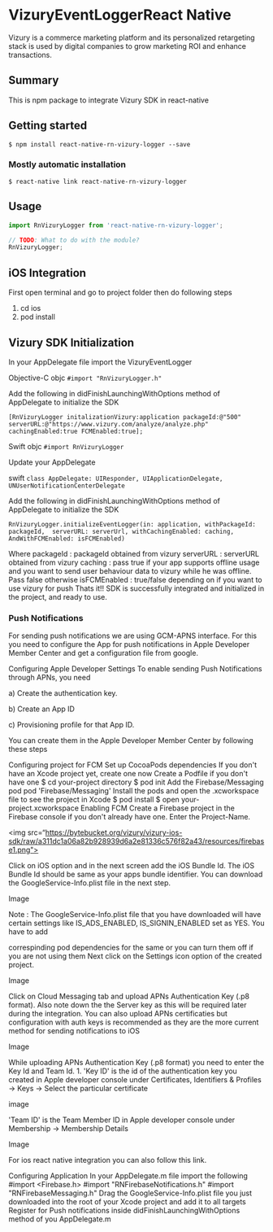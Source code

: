 # VizuryEventLoggerReact Native

Vizury is a commerce marketing platform and its personalized retargeting stack is used by digital companies to grow marketing ROI and enhance transactions.

## Summary

This is npm package to integrate Vizury SDK in react-native 



## Getting started

`$ npm install react-native-rn-vizury-logger --save`

### Mostly automatic installation

`$ react-native link react-native-rn-vizury-logger`



## Usage
```javascript
import RnVizuryLogger from 'react-native-rn-vizury-logger';

// TODO: What to do with the module?
RnVizuryLogger;
```


## iOS Integration

First open terminal and go to project folder then do following steps

1. cd ios
2. pod install


## Vizury SDK Initialization

In your AppDelegate file import the VizuryEventLogger

Objective-C
objc `#import "RnVizuryLogger.h"`

Add the following in didFinishLaunchingWithOptions method of AppDelegate to initialize the SDK

   `[RnVizuryLogger initalizationVizury:application packageId:@"500" serverURL:@"https://www.vizury.com/analyze/analyze.php" cachingEnabled:true FCMEnabled:true];`

Swift
objc `#import RnVizuryLogger`

Update your AppDelegate

swift `class AppDelegate: UIResponder, UIApplicationDelegate, UNUserNotificationCenterDelegate`

Add the following in didFinishLaunchingWithOptions method of AppDelegate to initialize the SDK

`RnVizuryLogger.initializeEventLogger(in: application,
            withPackageId: packageId, 
            serverURL: serverUrl,
            withCachingEnabled: caching, 
            AndWithFCMEnabled: isFCMEnabled)`


Where 
  packageId     : packageId obtained from vizury
  serverURL     : serverURL obtained from vizury
  caching       : pass true if your app supports offline usage and you want to send user behaviour data 
                  to vizury while he was offline. Pass false otherwise
  isFCMEnabled  : true/false depending on if you want to use vizury for push
Thats it!! SDK is successfully integrated and initialized in the project, and ready to use.


### Push Notifications
For sending push notifications we are using GCM-APNS interface. For this you need to configure the App for push notifications in Apple Developer Member Center and get a configuration file from google.

Configuring Apple Developer Settings
To enable sending Push Notifications through APNs, you need

a) Create the authentication key.

b) Create an App ID

c) Provisioning profile for that App ID.

You can create them in the Apple Developer Member Center by following these steps

Configuring project for FCM
Set up CocoaPods dependencies
If you don't have an Xcode project yet, create one now
Create a Podfile if you don't have one
$ cd your-project directory
$ pod init
Add the Firebase/Messaging pod
pod 'Firebase/Messaging'
Install the pods and open the .xcworkspace file to see the project in Xcode
$ pod install
$ open your-project.xcworkspace
Enabling FCM
Create a Firebase project in the Firebase console if you don't already have one. Enter the Project-Name.

<img src=“https://bytebucket.org/vizury/vizury-ios-sdk/raw/a311dc1a06a82b928939d6a2e81336c576f82a43/resources/firebase1.png">



Click on iOS option and in the next screen add the iOS Bundle Id. The iOS Bundle Id should be same as your apps bundle identifier. You can download the GoogleService-Info.plist file in the next step.


Image 

Note : The GoogleService-Info.plist file that you have downloaded will have certain settings like IS_ADS_ENABLED, IS_SIGNIN_ENABLED set as YES. You have to add 


correspinding pod dependencies for the same or you can turn them off if you are not using them
Next click on the Settings icon option of the created project.

Image

Click on Cloud Messaging tab and upload APNs Authentication Key (.p8 format). Also note down the the Server key as this will be required later during the integration. You can also upload APNs certificaties but configuration with auth keys is recommended as they are the more current method for sending notifications to iOS


Image

While uploading APNs Authentication Key (.p8 format) you need to enter the Key Id and Team Id. 1. 'Key ID' is the id of the authentication key you created in Apple developer console under Certificates, Identifiers & Profiles -> Keys -> Select the particular certificate


image


'Team ID' is the Team Member ID in Apple developer console under Membership -> Membership Details



Image


For ios react native integration you can also follow this link. 



Configuring Application
In your AppDelegate.m  file import the following 
#import <Firebase.h>
 #import "RNFirebaseNotifications.h"
 #import "RNFirebaseMessaging.h"
Drag the GoogleService-Info.plist file you just downloaded into the root of your Xcode project and add it to all targets
Register for Push notifications inside didFinishLaunchingWithOptions method of you AppDelegate.m
